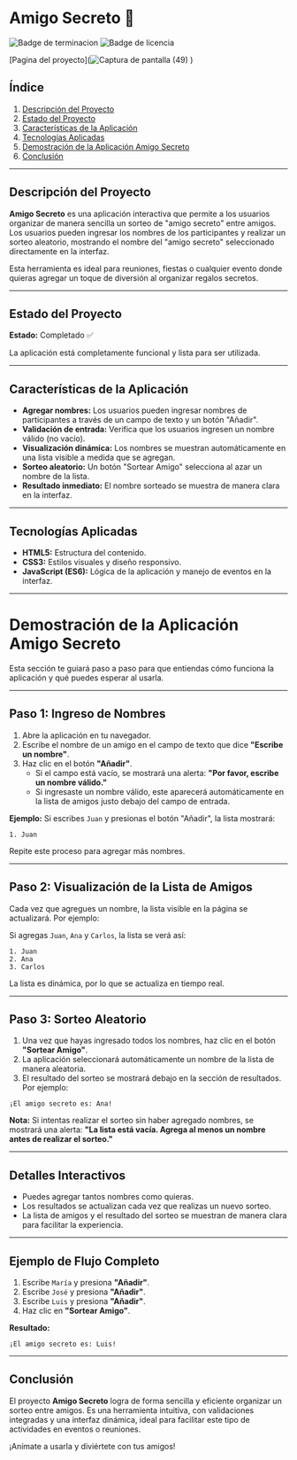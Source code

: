# Amigo Secreto 🎉
![Badge de terminacion](https://img.shields.io/badge/Release_date-20_January-blue?style=for-the-badge)
![Badge de licencia](https://img.shields.io/badge/License-Alura_Latam-brightblue?style=for-the-badge)

[Pagina del proyecto](![Captura de pantalla (49)](https://github.com/user-attachments/assets/a3492216-67da-466b-a80f-56ec9f781110)
)

## Índice
1. [Descripción del Proyecto](#descripción-del-proyecto)
2. [Estado del Proyecto](#estado-del-proyecto)
3. [Características de la Aplicación](#características-de-la-aplicación)
4. [Tecnologías Aplicadas](#tecnologías-aplicadas)
5. [Demostración de la Aplicación Amigo Secreto](#demostración-de-la-aplicación-amigo-secreto)
6. [Conclusión](#conclusión)

---

## Descripción del Proyecto
**Amigo Secreto** es una aplicación interactiva que permite a los usuarios organizar de manera sencilla un sorteo de "amigo secreto" entre amigos. Los usuarios pueden ingresar los nombres de los participantes y realizar un sorteo aleatorio, mostrando el nombre del "amigo secreto" seleccionado directamente en la interfaz.

Esta herramienta es ideal para reuniones, fiestas o cualquier evento donde quieras agregar un toque de diversión al organizar regalos secretos.

---

## Estado del Proyecto
**Estado:** Completado ✅

La aplicación está completamente funcional y lista para ser utilizada.

---

## Características de la Aplicación
- **Agregar nombres:** Los usuarios pueden ingresar nombres de participantes a través de un campo de texto y un botón "Añadir".
- **Validación de entrada:** Verifica que los usuarios ingresen un nombre válido (no vacío).
- **Visualización dinámica:** Los nombres se muestran automáticamente en una lista visible a medida que se agregan.
- **Sorteo aleatorio:** Un botón "Sortear Amigo" selecciona al azar un nombre de la lista.
- **Resultado inmediato:** El nombre sorteado se muestra de manera clara en la interfaz.

---

## Tecnologías Aplicadas
- **HTML5:** Estructura del contenido.
- **CSS3:** Estilos visuales y diseño responsivo.
- **JavaScript (ES6):** Lógica de la aplicación y manejo de eventos en la interfaz.

---

# Demostración de la Aplicación Amigo Secreto

Esta sección te guiará paso a paso para que entiendas cómo funciona la aplicación y qué puedes esperar al usarla.

---

## Paso 1: Ingreso de Nombres
1. Abre la aplicación en tu navegador.
2. Escribe el nombre de un amigo en el campo de texto que dice **"Escribe un nombre"**.
3. Haz clic en el botón **"Añadir"**.
   - Si el campo está vacío, se mostrará una alerta: **"Por favor, escribe un nombre válido."**
   - Si ingresaste un nombre válido, este aparecerá automáticamente en la lista de amigos justo debajo del campo de entrada.

**Ejemplo:**
Si escribes `Juan` y presionas el botón "Añadir", la lista mostrará:
```
1. Juan
```

Repite este proceso para agregar más nombres.

---

## Paso 2: Visualización de la Lista de Amigos
Cada vez que agregues un nombre, la lista visible en la página se actualizará. Por ejemplo:

Si agregas `Juan`, `Ana` y `Carlos`, la lista se verá así:
```
1. Juan
2. Ana
3. Carlos
```
La lista es dinámica, por lo que se actualiza en tiempo real.

---

## Paso 3: Sorteo Aleatorio
1. Una vez que hayas ingresado todos los nombres, haz clic en el botón **"Sortear Amigo"**.
2. La aplicación seleccionará automáticamente un nombre de la lista de manera aleatoria.
3. El resultado del sorteo se mostrará debajo en la sección de resultados. Por ejemplo:
```
¡El amigo secreto es: Ana!
```

**Nota:** Si intentas realizar el sorteo sin haber agregado nombres, se mostrará una alerta: **"La lista está vacía. Agrega al menos un nombre antes de realizar el sorteo."**

---

## Detalles Interactivos
- Puedes agregar tantos nombres como quieras.
- Los resultados se actualizan cada vez que realizas un nuevo sorteo.
- La lista de amigos y el resultado del sorteo se muestran de manera clara para facilitar la experiencia.

---

## Ejemplo de Flujo Completo
1. Escribe `María` y presiona **"Añadir"**.
2. Escribe `José` y presiona **"Añadir"**.
3. Escribe `Luis` y presiona **"Añadir"**.
4. Haz clic en **"Sortear Amigo"**.

**Resultado:**
```
¡El amigo secreto es: Luis!
```
---

## Conclusión
El proyecto **Amigo Secreto** logra de forma sencilla y eficiente organizar un sorteo entre amigos. Es una herramienta intuitiva, con validaciones integradas y una interfaz dinámica, ideal para facilitar este tipo de actividades en eventos o reuniones. 

¡Anímate a usarla y diviértete con tus amigos!
